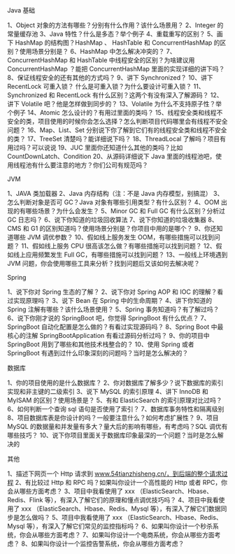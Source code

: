 Java 基础

1、Object 对象的方法有哪些？分别有什么作用？该什么场景用？
2、Integer 的常量缓存池
3、Java 特性？什么是多态？举个例子
4、重载重写的区别？
5、画下 HashMap 的结构图？HashMap 、 HashTable 和 ConcurrentHashMap 的区别？使用场景分别是？
6、HashMap 中怎么解决冲突的？
7、ConcurrentHashMap 和 HashTable 中线程安全的区别？为啥建议用 ConcurrentHashMap ？能把 ConcurrentHashMap 里面的实现详细的讲下吗？
8、保证线程安全的还有其他的方式吗？
9、讲下 Synchronized？
10、讲下 RecentLock 可重入锁？ 什么是可重入锁？为什么要设计可重入锁？
11、Synchronized 和 RecentLock 有什么区别？这两个有没有深入了解源码？
12、讲下 Volatile 吧？他是怎样做到同步的？
13、Volatile 为什么不支持原子性？举个例子
14、Atomic 怎么设计的？有用过里面的类吗？
15、线程安全类和线程不安全的类，项目使用的时候你会怎么选择？怎么判断项目代码哪里会有线程不安全问题？
16、Map、List、Set 分别说下你了解到它们有的线程安全类和线程不安全的类？
17、TreeSet 清楚吗？能详细说下吗？
18、ThreadLocal 了解吗？项目有用过吗？可以说说
19、JUC 里面你还知道什么其他的类吗？比如 CountDownLatch、Condition
20、从源码详细说下 Java 里面的线程池吧，使用线程池有什么要注意的地方？你们公司有规范吗？

JVM

1、JAVA 类加载器
2、Java 内存结构（注：不是 Java 内存模型，别搞混）
3、怎么判断对象是否可 GC？Java 对象有哪些引用类型？有什么区别？
4、OOM 出现的有哪些场景？为什么会发生？
5、Minor GC 和 Full GC 有什么区别？分析过 GC 日志吗？
6、说下你知道的垃圾回收算法
7、说下你知道的垃圾收集器
8、CMS 和 G1 的区别知道吗？使用场景分别是？你项目中用的是哪个？
9、你还知道哪些 JVM 调优参数？
10、假如线上服务发生 OOM，有哪些措施可以找到问题？
11、假如线上服务 CPU 很高该怎么做？有哪些措施可以找到问题？
12、假如线上应用频繁发生 Full GC，有哪些措施可以找到问题？
13、一般线上环境遇到 JVM 问题，你会使用哪些工具来分析？找到问题后又该如何去解决呢？

Spring

1、说下你对 Spring 生态的了解？
2、说下你对 Spring AOP 和 IOC 的理解？看过实现原理吗？
3、说下 Bean 在 Spring 中的生命周期？
4、讲下你知道的 Spring 注解有哪些？该什么场景使用？
5、Spring 事务知道吗？有了解过吗？
6、说下你刚才说的 SpringBoot 吧，你觉得 SpringBoot 有什么优点？
7、SpringBoot 自动化配置是怎么做的？有看过实现源码吗？
8、Spring Boot 中最核心的注解 SpringBootApplication 有看过源码分析过吗？
9、你的项目中 SpringBoot 用到了哪些和其他技术栈整合的？
10、使用 Spring 或者 SpringBoot 有遇到过什么印象深刻的问题吗？当时是怎么解决的？

数据库

1、你的项目使用的是什么数据库？
2、你对数据库了解多少？说下数据库的索引实现和非主键的二级索引
3、说下 MySQL 的索引原理
4、讲下 InnoDB 和 MyISAM 的区别？使用场景是？
5、有和 ElasticSearch 的索引原理对比过吗？
6、如何判断一个查询 sql 语句是否使用了索引？
7、数据库事务特性和隔离级别
8、项目数据库表是你设计的吗？一般要注意什么？如何考虑扩展性？
9、项目 MySQL 的数据量和并发量有多大？量大后的影响有哪些，有考虑吗？SQL 调优有哪些技巧？
10、说下你项目里面关于数据库印象最深的一个问题？当时是怎么解决的

其他

1、描述下网页一个 Http 请求到 www.54tianzhisheng.cn/，到后端的整个请求过程
2、有比较过 Http 和 RPC 吗？如果叫你设计一个高性能的 Http 或者 RPC，你会从哪些方面考虑？
3、项目中我看使用了 xxx （ElasticSearch、Hbase、Redis、Flink 等），有深入了解它们的原理和懂点调优技巧吗？
4、项目中我看使用了 xxx （ElasticSearch、Hbase、Redis、Mysql 等），有深入了解它们数据同步是怎么做吗？
5、项目中我看使用了 xxx （ElasticSearch、Hbase、Redis、Mysql 等），有深入了解它们常见的监控指标吗？
6、如果叫你设计一个秒杀系统，你会从哪些方面考虑？
7、如果叫你设计一个电商系统，你会从哪些方面考虑？
8、如果叫你设计一个监控告警系统，你会从哪些方面考虑？
